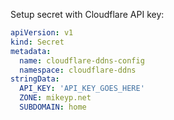 Setup secret with Cloudflare API key:

```yaml
apiVersion: v1
kind: Secret
metadata:
  name: cloudflare-ddns-config
  namespace: cloudflare-ddns
stringData:
  API_KEY: 'API_KEY_GOES_HERE'
  ZONE: mikeyp.net
  SUBDOMAIN: home
```
